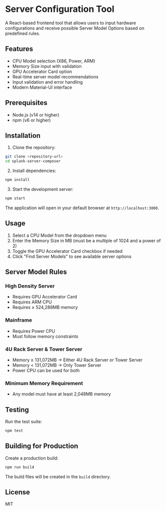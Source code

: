 # Server Configuration Tool

A React-based frontend tool that allows users to input hardware configurations and receive possible Server Model Options based on predefined rules.

## Features

- CPU Model selection (X86, Power, ARM)
- Memory Size input with validation
- GPU Accelerator Card option
- Real-time server model recommendations
- Input validation and error handling
- Modern Material-UI interface

## Prerequisites

- Node.js (v14 or higher)
- npm (v6 or higher)

## Installation

1. Clone the repository:

```bash
git clone <repository-url>
cd splunk-server-composer
```

2. Install dependencies:

```bash
npm install
```

3. Start the development server:

```bash
npm start
```

The application will open in your default browser at `http://localhost:3000`.

## Usage

1. Select a CPU Model from the dropdown menu
2. Enter the Memory Size in MB (must be a multiple of 1024 and a power of 2)
3. Toggle the GPU Accelerator Card checkbox if needed
4. Click "Find Server Models" to see available server options

## Server Model Rules

### High Density Server

- Requires GPU Accelerator Card
- Requires ARM CPU
- Requires ≥ 524,288MB memory

### Mainframe

- Requires Power CPU
- Must follow memory constraints

### 4U Rack Server & Tower Server

- Memory ≥ 131,072MB → Either 4U Rack Server or Tower Server
- Memory < 131,072MB → Only Tower Server
- Power CPU can be used for both

### Minimum Memory Requirement

- Any model must have at least 2,048MB memory

## Testing

Run the test suite:

```bash
npm test
```

## Building for Production

Create a production build:

```bash
npm run build
```

The build files will be created in the `build` directory.

## License

MIT
